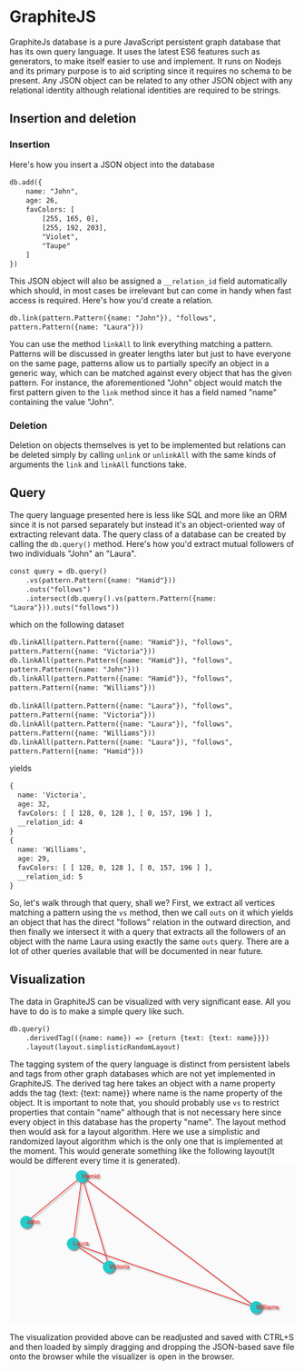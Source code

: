 # GraphiteJS
GraphiteJs database is a pure JavaScript persistent graph database that has its own query language. It uses the latest ES6 features such as generators, to make itself easier to use and implement. It runs on Nodejs and its primary purpose is to aid scripting since it requires no schema to be present. Any JSON object can be related to any other JSON object with any relational identity although relational identities are required to be strings.

## Insertion and deletion
### Insertion
Here's how you insert a JSON object into the database
```
db.add({
    name: "John", 
    age: 26, 
    favColors: [
        [255, 165, 0],
        [255, 192, 203],
        "Violet",
        "Taupe"
    ]
})
```
This JSON object will also be assigned a `__relation_id` field automatically which should, in most cases be irrelevant but can come in handy when fast access is required. Here's how you'd create a relation.
```
db.link(pattern.Pattern({name: "John"}), "follows", pattern.Pattern({name: "Laura"}))
```
You can use the method `linkAll` to link everything matching a pattern. Patterns will be discussed in greater lengths later but just to have everyone on the same page, patterns allow us to partially specify an object in a generic way, which can be matched against every object that has the given pattern. For instance, the aforementioned "John" object would match the first pattern given to the `link` method since it has a field named "name" containing the value "John".

### Deletion
Deletion on objects themselves is yet to be implemented but relations can be deleted simply by calling `unlink` or `unlinkAll` with the same kinds of arguments the `link` and `linkAll` functions take.

## Query
The query language presented here is less like SQL and more like an ORM since it is not parsed separately but instead it's an object-oriented way of extracting relevant data. The query class of a database can be created by calling the `db.query()` method. Here's how you'd extract mutual followers of two individuals "John" an "Laura".
```
const query = db.query()
    .vs(pattern.Pattern({name: "Hamid"}))
    .outs("follows")
    .intersect(db.query().vs(pattern.Pattern({name: "Laura"})).outs("follows"))
```
which on the following dataset
```
db.linkAll(pattern.Pattern({name: "Hamid"}), "follows", pattern.Pattern({name: "Victoria"}))
db.linkAll(pattern.Pattern({name: "Hamid"}), "follows", pattern.Pattern({name: "John"}))
db.linkAll(pattern.Pattern({name: "Hamid"}), "follows", pattern.Pattern({name: "Williams"}))

db.linkAll(pattern.Pattern({name: "Laura"}), "follows", pattern.Pattern({name: "Victoria"}))
db.linkAll(pattern.Pattern({name: "Laura"}), "follows", pattern.Pattern({name: "Williams"}))
db.linkAll(pattern.Pattern({name: "Laura"}), "follows", pattern.Pattern({name: "Hamid"}))
```
yields 
```
{
  name: 'Victoria',
  age: 32,
  favColors: [ [ 128, 0, 128 ], [ 0, 157, 196 ] ],
  __relation_id: 4
}
{
  name: 'Williams',
  age: 29,
  favColors: [ [ 128, 0, 128 ], [ 0, 157, 196 ] ],
  __relation_id: 5
}
```
So, let's walk through that query, shall we? First, we extract all vertices matching a pattern using the `vs` method, then we call `outs` on it which yields an object that has the direct "follows" relation in the outward direction, and then finally we intersect it with a query that extracts all the followers of an object with the name Laura using exactly the same `outs` query. There are a lot of other queries available that will be documented in near future.

## Visualization
The data in GraphiteJS can be visualized with very significant ease. All you have to do is to make a simple query like such.
```
db.query()
    .derivedTag(({name: name}) => {return {text: {text: name}}})
    .layout(layout.simplisticRandomLayout)
```
The tagging system of the query language is distinct from persistent labels and tags from other graph databases which are not yet implemented in GraphiteJS. The derived tag here takes an object with a name property adds the tag {text: {text: name}} where name is the name property of the object. It is important to note that, you should probably use `vs` to restrict properties that contain "name" although that is not necessary here since every object in this database has the property "name". The layout method then would ask for a layout algorithm. Here we use a simplistic and randomized layout algorithm which is the only one that is implemented at the moment. This would generate something like the following layout(It would be different every time it is generated).
![Simple Graph Visualization](/images/MutualFriendVisualization.PNG?raw=true "Visualization")

The visualization provided above can be readjusted and saved with CTRL+S and then loaded by simply dragging and dropping the JSON-based save file onto the browser while the visualizer is open in the browser.
